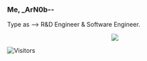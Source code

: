 ### Me, _ArN0b--

Type as --> R&D Engineer & Software Engineer.  

<p align="center">
  <img src ="https://github-readme-stats.vercel.app/api/top-langs/?username=arn-ob&layout=compact&hide_border=true&langs_count=10&hide=html,css">
</p>

![Visitors](https://visitor-badge.laobi.icu/badge?page_id=stupidArnob.stupidArnob)
